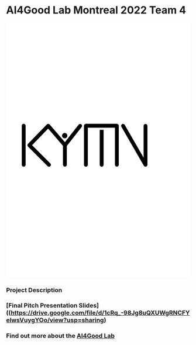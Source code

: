 # AI4Good Lab Montreal 2022 Team 4 
![KYMN](https://github.com/ksek87/KYMN-AI4GoodLab-MTL2022/blob/main/logo/logo.png)

### Project Description

### [Final Pitch Presentation Slides]((https://drive.google.com/file/d/1cRq_-98Jg8uQXUWgRNCFYelwsVuygYOo/view?usp=sharing)

### Find out more about the [AI4Good Lab](https://www.ai4goodlab.com/)
